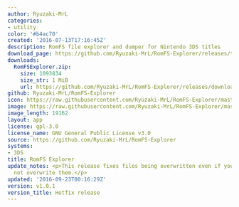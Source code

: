 ```yaml
---
author: Ryuzaki-MrL
categories:
- utility
color: '#b4ac70'
created: '2016-07-13T17:16:45Z'
description: RomFS file explorer and dumper for Nintendo 3DS titles
download_page: https://github.com/Ryuzaki-MrL/RomFS-Explorer/releases/tag/v1.0.1
downloads:
  RomFSExplorer.zip:
    size: 1093834
    size_str: 1 MiB
    url: https://github.com/Ryuzaki-MrL/RomFS-Explorer/releases/download/v1.0.1/RomFSExplorer.zip
github: Ryuzaki-MrL/RomFS-Explorer
icon: https://raw.githubusercontent.com/Ryuzaki-MrL/RomFS-Explorer/master/meta/icon.png
image: https://raw.githubusercontent.com/Ryuzaki-MrL/RomFS-Explorer/master/meta/banner.png
image_length: 19162
layout: app
license: gpl-3.0
license_name: GNU General Public License v3.0
source: https://github.com/Ryuzaki-MrL/RomFS-Explorer
systems:
- 3DS
title: RomFS Explorer
update_notes: <p>This release fixes files being overwritten even if you choose to
  not overwrite them.</p>
updated: '2016-09-23T00:16:29Z'
version: v1.0.1
version_title: Hotfix release
---
```

